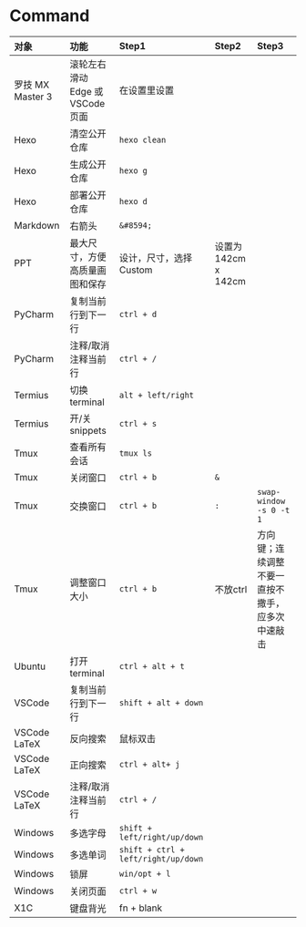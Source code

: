# Command

| 对象 | 功能 | Step1 | Step2 | Step3 |
|:-|:-|:-|:-|:-|
| 罗技 MX Master 3 | 滚轮左右滑动 Edge 或 VSCode 页面 | 在设置里设置 |
| Hexo | 清空公开仓库 | `hexo clean` |
| Hexo | 生成公开仓库 | `hexo g` |
| Hexo | 部署公开仓库 | `hexo d` |
| Markdown | 右箭头 | `&#8594;` |
| PPT | 最大尺寸，方便高质量画图和保存 | 设计，尺寸，选择Custom | 设置为142cm x 142cm |
| PyCharm | 复制当前行到下一行 | `ctrl + d` |
| PyCharm | 注释/取消注释当前行 | `ctrl + /` |
| Termius | 切换 terminal | `alt + left/right` |
| Termius | 开/关 snippets | `ctrl + s` |
| Tmux | 查看所有会话 | `tmux ls` |
| Tmux | 关闭窗口 | `ctrl + b` | `&` |
| Tmux | 交换窗口 | `ctrl + b` | `:` | `swap-window -s 0 -t 1` |
| Tmux | 调整窗口大小 | `ctrl + b` | 不放ctrl | 方向键；连续调整不要一直按不撒手，应多次中速敲击 |
| Ubuntu | 打开 terminal | `ctrl + alt + t` |
| VSCode | 复制当前行到下一行 | `shift + alt + down` |
| VSCode LaTeX | 反向搜索 | 鼠标双击 |
| VSCode LaTeX | 正向搜索 | `ctrl + alt+ j` |
| VSCode LaTeX | 注释/取消注释当前行 | `ctrl + /` |
| Windows | 多选字母 | `shift + left/right/up/down` |
| Windows | 多选单词 | `shift + ctrl + left/right/up/down` |
| Windows | 锁屏 | `win/opt + l` |
| Windows | 关闭页面 | `ctrl + w` |
| X1C | 键盘背光 | fn + blank |
